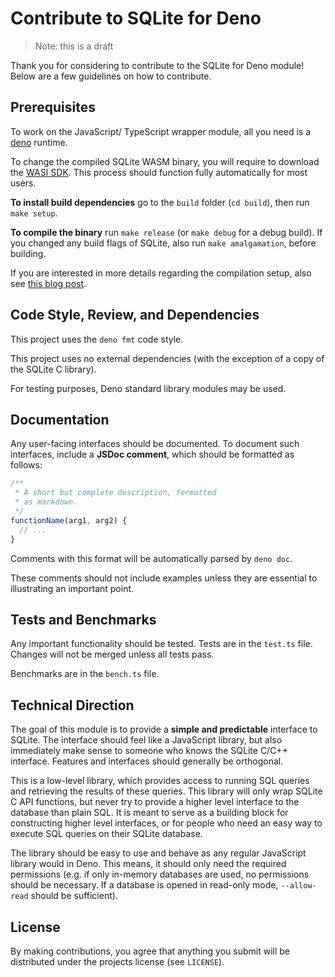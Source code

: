 # Contribute to SQLite for Deno

> Note: this is a draft

Thank you for considering to contribute to the SQLite for Deno module! Below are
a few guidelines on how to contribute.

## Prerequisites

To work on the JavaScript/ TypeScript wrapper module, all you need is a
[deno](https://deno.land) runtime.

To change the compiled SQLite WASM binary, you will require to download the
[WASI SDK][wasi-sdk]. This process should function fully automatically for most
users.

**To install build dependencies** go to the `build` folder (`cd build`), then
run `make setup`.

**To compile the binary** run `make release` (or `make debug` for a debug
build). If you changed any build flags of SQLite, also run `make amalgamation`,
before building.

If you are interested in more details regarding the compilation setup, also see
[this blog post][compile-wasm-blog].

## Code Style, Review, and Dependencies

This project uses the `deno fmt` code style.

This project uses no external dependencies (with the exception of a copy of the
SQLite C library).

For testing purposes, Deno standard library modules may be used.

## Documentation

Any user-facing interfaces should be documented. To document such interfaces,
include a **JSDoc comment**, which should be formatted as follows:

```javascript
/**
 * A short but complete description, formatted
 * as markdown.
 */
functionName(arg1, arg2) {
  // ...
}
```

Comments with this format will be automatically parsed by `deno doc`.

These comments should not include examples unless they are essential to
illustrating an important point.

## Tests and Benchmarks

Any important functionality should be tested. Tests are in the `test.ts` file.
Changes will not be merged unless all tests pass.

Benchmarks are in the `bench.ts` file.

## Technical Direction

The goal of this module is to provide a **simple and predictable** interface to
SQLite. The interface should feel like a JavaScript library, but also
immediately make sense to someone who knows the SQLite C/C++ interface. Features
and interfaces should generally be orthogonal.

This is a low-level library, which provides access to running SQL queries and
retrieving the results of these queries. This library will only wrap SQLite C
API functions, but never try to provide a higher level interface to the database
than plain SQL. It is meant to serve as a building block for constructing higher
level interfaces, or for people who need an easy way to execute SQL queries on
their SQLite database.

The library should be easy to use and behave as any regular JavaScript library
would in Deno. This means, it should only need the required permissions (e.g. if
only in-memory databases are used, no permissions should be necessary. If a
database is opened in read-only mode, `--allow-read` should be sufficient).

## License

By making contributions, you agree that anything you submit will be distributed
under the projects license (see `LICENSE`).

[wasi-sdk]: https://github.com/CraneStation/wasi-sdk/releases
[compile-wasm-blog]: https://tilman.xyz/blog/2019/12/building-webassembly-for-deno/
